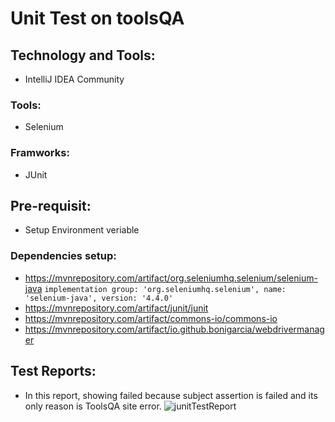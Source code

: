 # Unit Test on toolsQA
## Technology and Tools:
  - IntelliJ IDEA Community 
### Tools:
   - Selenium
### Framworks:
   - JUnit
## Pre-requisit:
 - Setup Environment veriable 
 ### Dependencies setup:
 - https://mvnrepository.com/artifact/org.seleniumhq.selenium/selenium-java
 ```implementation group: 'org.seleniumhq.selenium', name: 'selenium-java', version: '4.4.0'```
 - https://mvnrepository.com/artifact/junit/junit
 - https://mvnrepository.com/artifact/commons-io/commons-io
 - https://mvnrepository.com/artifact/io.github.bonigarcia/webdrivermanager
## Test Reports:
 - In this report, showing failed because subject assertion is failed and its only reason is ToolsQA site error.
![junitTestReport](https://user-images.githubusercontent.com/52061402/210704366-8021cdde-b1d2-4de4-849b-91220d566ee0.JPG)

